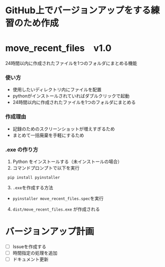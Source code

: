 # GitHub上でバージョンアップをする練習のため作成

# move_recent_files　v1.0
24時間以内に作成されたファイルを1つのフォルダにまとめる機能

### 使い方
- 使用したいディレクトリ内にファイルを配置
- pythonがインストールされていればダブルクリックで起動
- 24時間以内に作成されたファイルを1つのフォルダにまとめる

### 作成理由
- 記録のためのスクリーンショットが増えすぎるため
- まとめて一括廃棄を手軽にするため

### .exe の作り方
1. Python をインストールする（未インストールの場合）
2. コマンドプロンプトで以下を実行
```
 pip install pyinstaller
``` 
3. `.exe`を作成する方法
- `pyinstaller move_recent_files.spec`を実行
4. `dist/move_recent_files.exe` が作成される

# バージョンアップ計画
- [ ] Issueを作成する
- [ ] 時間指定の処理を追加
- [ ] ドキュメント更新
